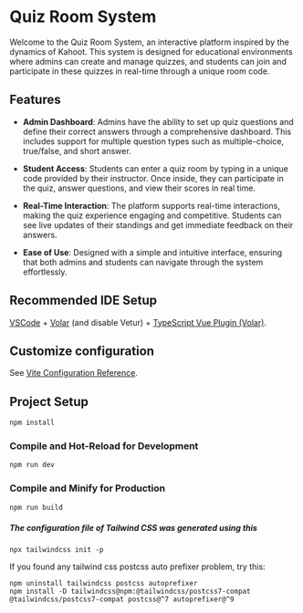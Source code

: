 # Quiz Room System

Welcome to the Quiz Room System, an interactive platform inspired by the dynamics of Kahoot. This system is designed for educational environments where admins can create and manage quizzes, and students can join and participate in these quizzes in real-time through a unique room code.

## Features

- **Admin Dashboard**: Admins have the ability to set up quiz questions and define their correct answers through a comprehensive dashboard. This includes support for multiple question types such as multiple-choice, true/false, and short answer.

- **Student Access**: Students can enter a quiz room by typing in a unique code provided by their instructor. Once inside, they can participate in the quiz, answer questions, and view their scores in real time.

- **Real-Time Interaction**: The platform supports real-time interactions, making the quiz experience engaging and competitive. Students can see live updates of their standings and get immediate feedback on their answers.

- **Ease of Use**: Designed with a simple and intuitive interface, ensuring that both admins and students can navigate through the system effortlessly.


## Recommended IDE Setup

[VSCode](https://code.visualstudio.com/) + [Volar](https://marketplace.visualstudio.com/items?itemName=Vue.volar) (and disable Vetur) + [TypeScript Vue Plugin (Volar)](https://marketplace.visualstudio.com/items?itemName=Vue.vscode-typescript-vue-plugin).

## Customize configuration

See [Vite Configuration Reference](https://vitejs.dev/config/).

## Project Setup

```sh
npm install
```

### Compile and Hot-Reload for Development

```sh
npm run dev
```

### Compile and Minify for Production

```sh
npm run build
```

##### The configuration file of Tailwind CSS was generated using this
```
npx tailwindcss init -p
```

If you found any tailwind css postcss auto prefixer problem, try this:
```
npm uninstall tailwindcss postcss autoprefixer
npm install -D tailwindcss@npm:@tailwindcss/postcss7-compat @tailwindcss/postcss7-compat postcss@^7 autoprefixer@^9
```
